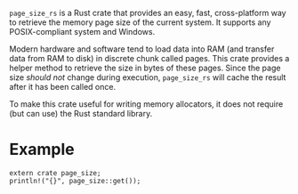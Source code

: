 `page_size_rs` is a Rust crate that provides an easy, fast, cross-platform way to retrieve the memory page size of the current system. It supports any POSIX-compliant system and Windows.

Modern hardware and software tend to load data into RAM (and transfer data from RAM to disk) in discrete chunk called pages. This crate provides a helper method to retrieve the size in bytes of these pages. Since the page size *should not* change during execution, `page_size_rs` will cache the result after it has been called once. 

To make this crate useful for writing memory allocators, it does not require (but can use) the Rust standard library.

# Example

```
extern crate page_size;
println!("{}", page_size::get());
```
